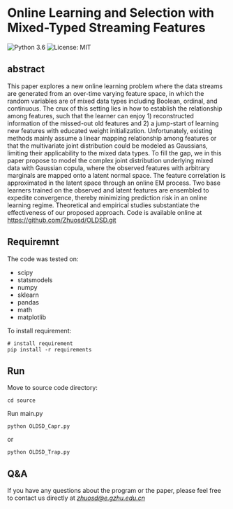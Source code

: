 # Online Learning and Selection with Mixed-Typed Streaming Features

![Python 3.6](https://img.shields.io/badge/python-3.6-green.svg)
![License: MIT](https://img.shields.io/badge/License-MIT-green.svg)

## abstract
This paper explores a new online learning problem where the data streams are generated from an over-time varying feature
space, in which the random variables are of mixed data types including Boolean, ordinal, and continuous. The crux of this setting lies in
how to establish the relationship among features, such that the learner can enjoy 1) reconstructed information of the missed-out old
features and 2) a jump-start of learning new features with educated weight initialization. Unfortunately, existing methods mainly assume a
linear mapping relationship among features or that the multivariate joint distribution could be modeled as Gaussians, limiting their
applicability to the mixed data types. To fill the gap, we in this paper propose to model the complex joint distribution underlying mixed data
with Gaussian copula, where the observed features with arbitrary marginals are mapped onto a latent normal space. The feature
correlation is approximated in the latent space through an online EM process. Two base learners trained on the observed and latent
features are ensembled to expedite convergence, thereby minimizing prediction risk in an online learning regime. Theoretical and
empirical studies substantiate the effectiveness of our proposed approach. Code is available online at https://github.com/Zhuosd/OLDSD.git

## Requiremnt

The code was tested on:

- scipy
- statsmodels
- numpy
- sklearn
- pandas
- math
- matplotlib

To install requirement:
```
# install requirement
pip install -r requirements
```

## Run
Move to source code directory:
```
cd source
```
Run main.py 
```
python OLDSD_Capr.py
```
or 
```
python OLDSD_Trap.py
```
## Q&A
If you have any questions about the program or the paper, please feel free to contact us directly at *zhuosd@e.gzhu.edu.cn*
